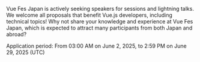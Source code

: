 Vue Fes Japan is actively seeking speakers for sessions and lightning talks. We welcome all proposals that benefit Vue.js developers, including technical topics! Why not share your knowledge and experience at Vue Fes Japan, which is expected to attract many participants from both Japan and abroad?

Application period: From 03:00 AM on June 2, 2025, to 2:59 PM on June 29, 2025 (UTC)